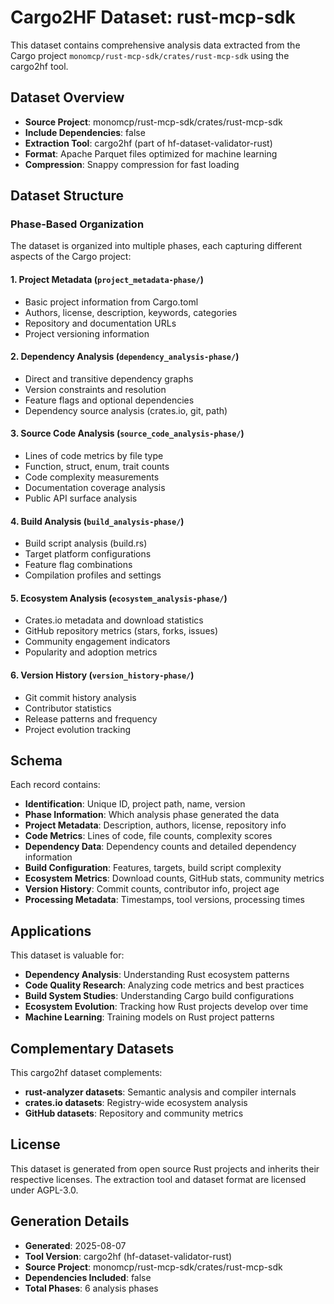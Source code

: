 # Cargo2HF Dataset: rust-mcp-sdk

This dataset contains comprehensive analysis data extracted from the Cargo project `monomcp/rust-mcp-sdk/crates/rust-mcp-sdk` using the cargo2hf tool.

## Dataset Overview

- **Source Project**: monomcp/rust-mcp-sdk/crates/rust-mcp-sdk
- **Include Dependencies**: false
- **Extraction Tool**: cargo2hf (part of hf-dataset-validator-rust)
- **Format**: Apache Parquet files optimized for machine learning
- **Compression**: Snappy compression for fast loading

## Dataset Structure

### Phase-Based Organization

The dataset is organized into multiple phases, each capturing different aspects of the Cargo project:

#### 1. Project Metadata (`project_metadata-phase/`)
- Basic project information from Cargo.toml
- Authors, license, description, keywords, categories
- Repository and documentation URLs
- Project versioning information

#### 2. Dependency Analysis (`dependency_analysis-phase/`)
- Direct and transitive dependency graphs
- Version constraints and resolution
- Feature flags and optional dependencies
- Dependency source analysis (crates.io, git, path)

#### 3. Source Code Analysis (`source_code_analysis-phase/`)
- Lines of code metrics by file type
- Function, struct, enum, trait counts
- Code complexity measurements
- Documentation coverage analysis
- Public API surface analysis

#### 4. Build Analysis (`build_analysis-phase/`)
- Build script analysis (build.rs)
- Target platform configurations
- Feature flag combinations
- Compilation profiles and settings

#### 5. Ecosystem Analysis (`ecosystem_analysis-phase/`)
- Crates.io metadata and download statistics
- GitHub repository metrics (stars, forks, issues)
- Community engagement indicators
- Popularity and adoption metrics

#### 6. Version History (`version_history-phase/`)
- Git commit history analysis
- Contributor statistics
- Release patterns and frequency
- Project evolution tracking

## Schema

Each record contains:

- **Identification**: Unique ID, project path, name, version
- **Phase Information**: Which analysis phase generated the data
- **Project Metadata**: Description, authors, license, repository info
- **Code Metrics**: Lines of code, file counts, complexity scores
- **Dependency Data**: Dependency counts and detailed dependency information
- **Build Configuration**: Features, targets, build script complexity
- **Ecosystem Metrics**: Download counts, GitHub stats, community metrics
- **Version History**: Commit counts, contributor info, project age
- **Processing Metadata**: Timestamps, tool versions, processing times

## Applications

This dataset is valuable for:

- **Dependency Analysis**: Understanding Rust ecosystem patterns
- **Code Quality Research**: Analyzing code metrics and best practices  
- **Build System Studies**: Understanding Cargo build configurations
- **Ecosystem Evolution**: Tracking how Rust projects develop over time
- **Machine Learning**: Training models on Rust project patterns

## Complementary Datasets

This cargo2hf dataset complements:
- **rust-analyzer datasets**: Semantic analysis and compiler internals
- **crates.io datasets**: Registry-wide ecosystem analysis
- **GitHub datasets**: Repository and community metrics

## License

This dataset is generated from open source Rust projects and inherits their respective licenses.
The extraction tool and dataset format are licensed under AGPL-3.0.

## Generation Details

- **Generated**: 2025-08-07
- **Tool Version**: cargo2hf (hf-dataset-validator-rust)
- **Source Project**: monomcp/rust-mcp-sdk/crates/rust-mcp-sdk
- **Dependencies Included**: false
- **Total Phases**: 6 analysis phases
